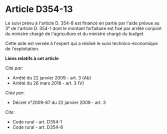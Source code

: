 # Article D354-13

Le suivi prévu à l'article D. 354-8 est financé en partie par l'aide prévue au 3° de l'article D. 354-1 dont le montant
forfaitaire est fixé par arrêté conjoint du ministre chargé de l'agriculture et du ministre chargé du budget.

Cette aide est versée à l'expert qui a réalisé le suivi technico-économique de l'exploitation.

**Liens relatifs à cet article**

_Cité par_:

  - Arrêté du 22 janvier 2009 - art. 3 (Ab)
  - Arrêté du 26 mars 2018 - art. 3 (V)

_Créé par_:

  - Décret n°2009-87 du 22 janvier 2009 - art. 3

_Cite_:

  - Code rural - art. D354-1
  - Code rural - art. D354-8
